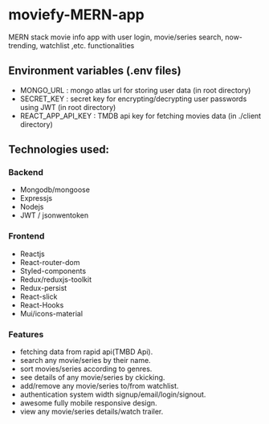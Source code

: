 # moviefy-MERN-app
MERN stack movie info app with user login, movie/series search, now-trending, watchlist ,etc. functionalities 

## Environment variables (.env files) 
- MONGO_URL : mongo atlas url for storing user data (in root directory)
- SECRET_KEY : secret key for encrypting/decrypting user passwords using JWT (in root directory)
- REACT_APP_API_KEY : TMDB api key for fetching movies data (in ./client directory)
## Technologies used:

### Backend 
- Mongodb/mongoose
- Expressjs
- Nodejs
- JWT / jsonwentoken

### Frontend
- Reactjs 
- React-router-dom
- Styled-components
- Redux/reduxjs-toolkit
- Redux-persist
- React-slick
- React-Hooks
- Mui/icons-material

### Features 
- fetching data from rapid api(TMBD Api).
- search any movie/series by their name.
- sort movies/series according to genres.
- see details of any movie/series by ckicking.
- add/remove any movie/series to/from watchlist.
- authentication system width signup/email/login/signout.
- awesome fully mobile responsive design.
- view any movie/series details/watch trailer.
